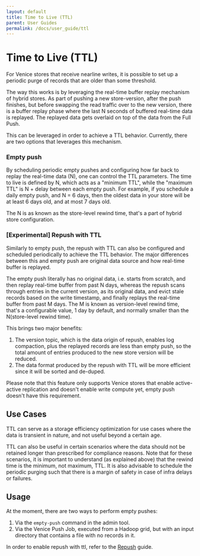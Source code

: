 ```yaml
---
layout: default
title: Time to Live (TTL)
parent: User Guides
permalink: /docs/user_guide/ttl
---
```


# Time to Live (TTL)
For Venice stores that receive nearline writes, it is possible to set up a periodic purge of records that are older than
some threshold.

The way this works is by leveraging the real-time buffer replay mechanism of hybrid stores. As part of pushing a new 
store-version, after the push finishes, but before swapping the read traffic over to the new version, there is a buffer
replay phase where the last N seconds of buffered real-time data is replayed. The replayed data gets overlaid on top of
the data from the Full Push.

This can be leveraged in order to achieve a TTL behavior. Currently, there are two options that leverages this mechanism. 

### Empty push
By scheduling periodic empty pushes and configuring how far back to replay the real-time data (N), one can control the 
TTL parameters. The time to live is defined by N, which acts as a "minimum TTL", while the "maximum TTL" is N + delay 
between each empty push. For example, if you schedule a daily empty push, and N = 6 days, then the oldest data in your 
store will be at least 6 days old, and at most 7 days old.

The N is as known as the store-level rewind time, that's a part of hybrid store configuration.

### [Experimental] Repush with TTL
Similarly to empty push, the repush with TTL can also be configured and scheduled periodically to achieve the TTL behavior.
The major differences between this and empty push are original data source and how real-time buffer is replayed.

The empty push literally has no original data, i.e. starts from scratch, and then replay real-time buffer from past N days,
whereas the repush scans through entries in the current version, as its original data, and evict stale records based on 
the write timestamp, and finally replays the real-time buffer from past M days. The M is known as version-level rewind time,
that's a configurable value, 1 day by default, and normally smaller than the N(store-level rewind time).

This brings two major benefits:
1. The version topic, which is the data origin of repush, enables log compaction, plus the replayed records are less than 
empty push, so the total amount of entries produced to the new store version will be reduced.
2. The data format produced by the repush with TTL will be more efficient since it will be sorted and de-duped.

Please note that this feature only supports Venice stores that enable active-active replication and doesn't enable 
write compute yet, empty push doesn't have this requirement.

## Use Cases
TTL can serve as a storage efficiency optimization for use cases where the data is transient in nature, and not useful
beyond a certain age.

TTL can also be useful in certain scenarios where the data should not be retained longer than prescribed for compliance
reasons. Note that for these scenarios, it is important to understand (as explained above) that the rewind time is the 
minimum, not maximum, TTL. It is also advisable to schedule the periodic purging such that there is a margin of safety 
in case of infra delays or failures.

## Usage
At the moment, there are two ways to perform empty pushes:
1. Via the `empty-push` command in the admin tool.
2. Via the Venice Push Job, executed from a Hadoop grid, but with an input directory that contains a file with no 
   records in it.

In order to enable repush with ttl, refer to the [Repush](../ops_guide/repush.md) guide.